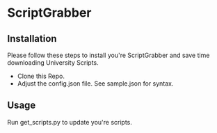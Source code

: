 # ScriptGrabber
## Installation
Please follow these steps to install you're ScriptGrabber and save time downloading University Scripts.
* Clone this Repo.
* Adjust the config.json file. See sample.json for syntax.

## Usage
Run get_scripts.py to update you're scripts.
